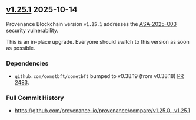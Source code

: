 ## [v1.25.1](https://github.com/provenance-io/provenance/releases/tag/v1.25.1) 2025-10-14

Provenance Blockchain version `v1.25.1` addresses the [ASA-2025-003](https://github.com/cometbft/cometbft/security/advisories/GHSA-hrhf-2vcr-ghch) security vulnerability.

This is an in-place upgrade. Everyone should switch to this version as soon as possible.

### Dependencies

* `github.com/cometbft/cometbft` bumped to v0.38.19 (from v0.38.18) [PR 2483](https://github.com/provenance-io/provenance/pull/2483).

### Full Commit History

* https://github.com/provenance-io/provenance/compare/v1.25.0...v1.25.1


